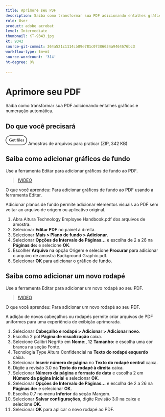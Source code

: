 ```yaml
---
title: Aprimore seu PDF
description: Saiba como transformar sua PDF adicionando entalhes gráficos e numeração automática
role: User
product: adobe acrobat
level: Intermediate
thumbnail: KT-9343.jpg
kt: 9343
source-git-commit: 364a521c1114cb89e781c07386634a9464676bc3
workflow-type: tm+mt
source-wordcount: '314'
ht-degree: 0%

---
```


# Aprimore seu PDF

Saiba como transformar sua PDF adicionando entalhes gráficos e numeração automática.

## Do que você precisará

[![Obter arquivos](../assets/Getfiles.png)](../assets/Enhance.zip) Amostras de arquivos para praticar (ZIP, 342 KB)

## Saiba como adicionar gráficos de fundo

Use a ferramenta Editar para adicionar gráficos de fundo ao PDF.

>[!VIDEO](https://video.tv.adobe.com/v/338746?hidetitle=true)

O que você aprendeu: Para adicionar gráficos de fundo ao PDF usando a ferramenta Editar.

Adicionar planos de fundo permite adicionar elementos visuais ao PDF sem voltar ao arquivo de origem ou aplicativo original.

1. Abra Altura Technology Employee Handbook.pdf dos arquivos de amostra.
1. Selecionar **Editar PDF** no painel à direita.
1. Selecionar **Mais > Plano de fundo > Adicionar**.
1. Selecionar **Opções de Intervalo de Páginas...** e escolha de 2 a 26 na **Páginas de:** e selecione **OK**.
1. Escolher **Arquivo** na opção Origem e selecione **Procurar** para adicionar o arquivo de amostra Background Graphic.pdf.
1. Selecionar **OK** para adicionar o gráfico de fundo.

## Saiba como adicionar um novo rodapé

Use a ferramenta Editar para adicionar um novo rodapé ao seu PDF.

>[!VIDEO](https://video.tv.adobe.com/v/338745?hidetitle=true)

O que você aprendeu: Para adicionar um novo rodapé ao seu PDF.

A adição de novos cabeçalhos ou rodapés permite criar arquivos de PDF uniformes para uma experiência de exibição aprimorada.

1. Selecionar **Cabeçalho e rodapé > Adicionar > Adicionar novo**.
1. Escolha 2 pol **Página de visualização** caixa.
1. Selecione Calibri Negrito em **Nome:**, 12 **Tamanho:** e escolha uma cor branca na seção Fonte.
1. Tecnologia Type Altura Confidencial na **Texto do rodapé esquerdo** caixa.
1. Selecionar **Inserir número de página** no **Texto do rodapé central** caixa.
1. Digite a revisão 3.0 na **Texto do rodapé à direita** caixa.
1. Selecionar **Número da página e formato de data** e escolha 2 em **Número da página inicial** e selecionar **OK**.
1. Selecionar **Opções de Intervalo de Páginas...** e escolha de 2 a 26 na **Páginas de:** e selecionar **OK**.
1. Escolha 0,7 no menu **Inferior** da seção Margem.
1. Selecionar **Salvar configurações**, digite Revisão 3.0 na caixa e selecione **OK**.
1. Selecionar **OK** para aplicar o novo rodapé ao PDF.


